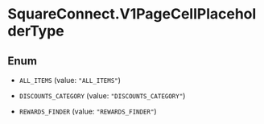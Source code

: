 # SquareConnect.V1PageCellPlaceholderType

## Enum


* `ALL_ITEMS` (value: `"ALL_ITEMS"`)

* `DISCOUNTS_CATEGORY` (value: `"DISCOUNTS_CATEGORY"`)

* `REWARDS_FINDER` (value: `"REWARDS_FINDER"`)


